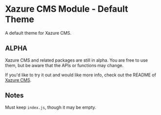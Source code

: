# Xazure CMS Module - Default Theme

A default theme for Xazure CMS.

## ALPHA

Xazure CMS and related packages are still in alpha. You are free to use them,
but be aware that the APIs or functions may change.

If you'd like to try it out and would like more info, check out the
README of [Xazure CMS](https://github.com/samanime/xazure-cms]). 

## Notes

Must keep `index.js`, though it may be empty.



